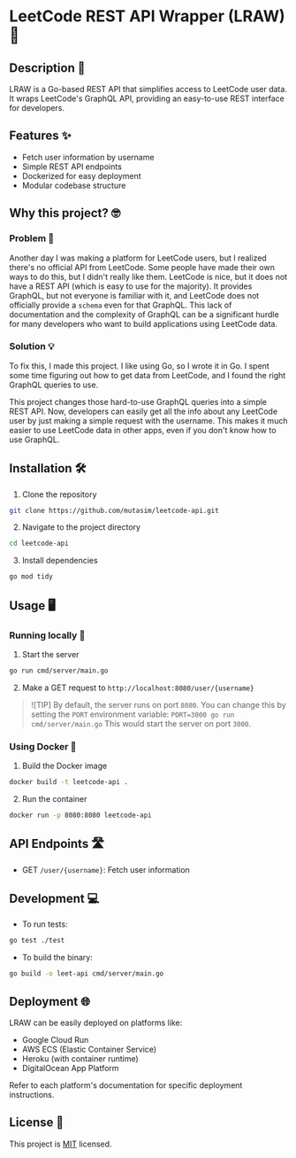 # LeetCode REST API Wrapper (LRAW) 🚀

## Description 📝
LRAW is a Go-based REST API that simplifies access to LeetCode user data. It wraps LeetCode's GraphQL API, providing an easy-to-use REST interface for developers.

## Features ✨
- Fetch user information by username
- Simple REST API endpoints
- Dockerized for easy deployment
- Modular codebase structure

## Why this project? 🤓

### Problem 🤔
Another day I was making a platform for LeetCode users, but I realized there's no official API from LeetCode. Some people have made their own ways to do this, but I didn't really like them. LeetCode is nice, but it does not have a REST API (which is easy to use for the majority). It provides GraphQL, but not everyone is familiar with it, and LeetCode does not officially provide a `schema` even for that GraphQL. This lack of documentation and the complexity of GraphQL can be a significant hurdle for many developers who want to build applications using LeetCode data.

### Solution 💡
To fix this, I made this project. I like using Go, so I wrote it in Go. I spent some time figuring out how to get data from LeetCode, and I found the right GraphQL queries to use.

This project changes those hard-to-use GraphQL queries into a simple REST API. Now, developers can easily get all the info about any LeetCode user by just making a simple request with the username. This makes it much easier to use LeetCode data in other apps, even if you don't know how to use GraphQL.

## Installation 🛠️
1. Clone the repository
```bash
git clone https://github.com/mutasim/leetcode-api.git
```
2. Navigate to the project directory
```bash
cd leetcode-api
```
3. Install dependencies
```bash
go mod tidy
```

## Usage 🖥️

### Running locally 🐌
1. Start the server
```bash
go run cmd/server/main.go
```
2. Make a GET request to `http://localhost:8080/user/{username}`

> ![TIP] By default, the server runs on port `8080`. You can change this by setting the `PORT` environment variable: `PORT=3000 go run cmd/server/main.go`
>  This would start the server on port `3000`.

### Using Docker 🐳
1. Build the Docker image
```bash
docker build -t leetcode-api .
```
2. Run the container
```bash
docker run -p 8080:8080 leetcode-api
```

## API Endpoints 🛣️
- GET `/user/{username}`: Fetch user information

## Development 💻
- To run tests:
```bash
go test ./test
```
- To build the binary:
```bash
go build -o leet-api cmd/server/main.go
```

## Deployment 🌐
LRAW can be easily deployed on platforms like:
- Google Cloud Run
- AWS ECS (Elastic Container Service)
- Heroku (with container runtime)
- DigitalOcean App Platform

Refer to each platform's documentation for specific deployment instructions.

## License 📄
This project is [MIT](./LICENCE) licensed.
